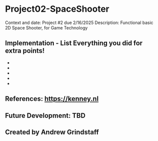 # Project02-SpaceShooter
Context and date: Project #2 due 2/16/2025
Description: Functional basic 2D Space Shooter, for Game Technology
## Implementation - List Everything you did for extra points!
- 
- 
- 
- 
- 
## References: https://kenney.nl
## Future Development: TBD
## Created by Andrew Grindstaff
